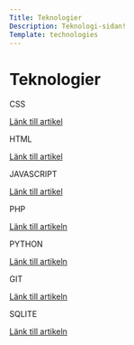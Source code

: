 ```yaml
---
Title: Teknologier
Description: Teknologi-sidan!
Template: technologies
---
```


<div class="gridborderfull">
    <h1>Teknologier</h1>
</div>

<div class="gridborder">
<p>
CSS
</p>
<p>
<a href= "%base_url%?technology/technologies/css">
Länk till artikel
</a>
</p>
</div>

<div class="gridborderdouble">
<p>
HTML
</p>
<p>
<a href= "%base_url%?technology/technologies/html">
Länk till artikel
</a>
</p>
</div>

<div class="gridborderdouble">
<p>
JAVASCRIPT
</p>
<p>
<a href= "%base_url%?technology/technologies/javascript">
Länk till artikel
</a>
</p>
</div>

<div class="gridborder">
<p>
PHP
</p>
<p>
<a href= "%base_url%?technology/technologies/php">
Länk till artikeln
</a>
</p>
</div>

<div class="gridborderfull">
<p>
PYTHON
</p>
<p>
<a href= "%base_url%?technology/technologies/python">
Länk till artikeln
</a>
</p>
</div>

<div class="gridborder">
<p>
GIT
</p>
<p>
<a href= "%base_url%?technology/technologies/git">
Länk till artikeln
</a>
</p>
</div>

<div class="gridborderdouble">
<p>
SQLITE
</p>
<p>
<a href= "%base_url%?technology/technologies/sqlite">
Länk till artikeln
</a>
</p>
</div>
